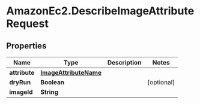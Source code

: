 # AmazonEc2.DescribeImageAttributeRequest

## Properties

Name | Type | Description | Notes
------------ | ------------- | ------------- | -------------
**attribute** | [**ImageAttributeName**](ImageAttributeName.md) |  | 
**dryRun** | **Boolean** |  | [optional] 
**imageId** | **String** |  | 


